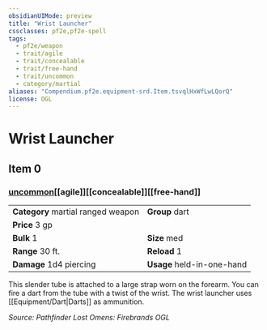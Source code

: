 ```yaml
---
obsidianUIMode: preview
title: "Wrist Launcher"
cssclasses: pf2e,pf2e-spell
tags:
  - pf2e/weapon
  - trait/agile
  - trait/concealable
  - trait/free-hand
  - trait/uncommon
  - category/martial
aliases: "Compendium.pf2e.equipment-srd.Item.tsvqlHxWfLwLQorQ"
license: OGL
---
```

# Wrist Launcher
## Item 0
### [uncommon](uncommon "Uncommon Rarity Trait")[[agile]][[concealable]][[free-hand]]

|  |  |
| -- | -- |
| **Category** martial ranged weapon | **Group** dart |
| **Price** 3 gp |  |
| **Bulk** 1 | **Size** med |
|**Range** 30 ft.| **Reload** 1|
| **Damage** 1d4 piercing  | **Usage** held-in-one-hand |



This slender tube is attached to a large strap worn on the forearm. You can fire a dart from the tube with a twist of the wrist. The wrist launcher uses [[Equipment/Dart|Darts]] as ammunition.

*Source: Pathfinder Lost Omens: Firebrands*
*OGL*